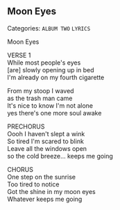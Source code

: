 ## Moon Eyes  
Categories: `ALBUM TWO` `LYRICS`  
  
Moon Eyes  
  
  
VERSE 1  
While most people's eyes   
\[are\] slowly opening up in bed   
I'm already on my fourth cigarette  
  
From my stoop I waved  
as the trash man came  
It's nice to know I'm not alone  
yes there's one more soul awake  
  
PRECHORUS  
Oooh I haven't slept a wink  
So tired I'm scared to blink  
Leave all the windows open  
so the cold breeze... keeps me going  
  
CHORUS  
One step on the sunrise  
Too tired to notice  
Got the shine in my moon eyes  
Whatever keeps me going  
